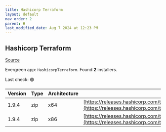 ```yaml
---
title: Hashicorp Terraform
layout: default
nav_order: 2
parent: H
last_modified_date: Aug 7 2024 at 12:23 PM
---
```


## Hashicorp Terraform

[Source](https://www.terraform.io/)

Evergreen app: `HashicorpTerraform`. Found **2** installers.

Last check: 🟢

| Version | Type | Architecture | URI                                                                                                                                                                  |
| ------- | ---- | ------------ | -------------------------------------------------------------------------------------------------------------------------------------------------------------------- |
| 1.9.4   | zip  | x64          | [https://releases.hashicorp.com/terraform/1.9.4/terraform_1.9.4_windows_amd64.zip](https://releases.hashicorp.com/terraform/1.9.4/terraform_1.9.4_windows_amd64.zip) |
| 1.9.4   | zip  | x86          | [https://releases.hashicorp.com/terraform/1.9.4/terraform_1.9.4_windows_386.zip](https://releases.hashicorp.com/terraform/1.9.4/terraform_1.9.4_windows_386.zip)     |
